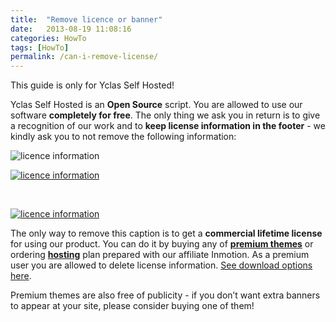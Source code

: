 ```yaml
---
title:  "Remove licence or banner"
date:   2013-08-19 11:08:16
categories: HowTo
tags: [HowTo]
permalink: /can-i-remove-license/
---
```

<div class="alert alert-warning">
<strong><i class="glyphicon glyphicon-warning-sign"></i> </strong> This guide is only for Yclas Self Hosted!
</div>

Yclas Self Hosted is an **Open Source** script. You are allowed to use our software **completely for free**. The only thing we ask you in return is to give a recognition of our work and to **keep license information in the footer** \- we kindly ask you to not remove the following information:

![licence information](//open-classifieds.com/wp-content/uploads/2013/08/licence-inforamtion.png)

[![licence information](//i0.wp.com/open-classifieds.com/wp-content/uploads/2013/08/default-homepage.png?fit=512%2C512)](http://open-classifieds.com/2013/08/19/can-i-remove-license/default-homepage/)

<br>

[![licence information](//i1.wp.com/open-classifieds.com/wp-content/uploads/2014/01/admin-panel.png?fit=512%2C512)](http://open-classifieds.com/2013/08/19/can-i-remove-license/admin-panel-2/)

The only way to remove this caption is to get a **commercial lifetime license** for using our product. You can do it by buying any of **[premium themes](http://open-classifieds.com/market/)** or ordering **[hosting](http://open-classifieds.com/hosting/)** plan prepared with our affiliate Inmotion. As a premium user you are allowed to delete license information. [See download options here](http://open-classifieds.com/download/).

Premium themes are also free of publicity - if you don’t want extra banners to appear at your site, please consider buying one of them!

